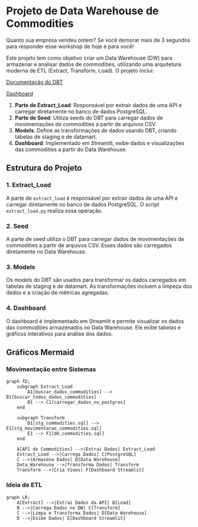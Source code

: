 # Projeto de Data Warehouse de Commodities

Quanto sua empresa vendeu ontem?
Se você demorar mais de 3 segundos para responder esse workshop de hoje é para você!

Este projeto tem como objetivo criar um Data Warehouse (DW) para armazenar e analisar dados de commodities, utilizando uma arquitetura moderna de ETL (Extract, Transform, Load). O projeto inclui:

[Documentação do DBT](https://lvgalvao.github.io/workshop-aberto-dw-do-zero/#!/overview)

[Dashboard](https://dashjornadadedadosmny.streamlit.app/)

1. **Parte de Extract_Load**: Responsável por extrair dados de uma API e carregar diretamente no banco de dados PostgreSQL.
2. **Parte de Seed**: Utiliza seeds do DBT para carregar dados de movimentações de commodities a partir de arquivos CSV.
3. **Models**: Define as transformações de dados usando DBT, criando tabelas de staging e de datamart.
4. **Dashboard**: Implementado em Streamlit, exibe dados e visualizações das commodities a partir do Data Warehouse.

## Estrutura do Projeto

### 1. Extract_Load

A parte de `extract_load` é responsável por extrair dados de uma API e carregar diretamente no banco de dados PostgreSQL. O script `extract_load.py` realiza essa operação.

### 2. Seed

A parte de seed utiliza o DBT para carregar dados de movimentações de commodities a partir de arquivos CSV. Esses dados são carregados diretamente no Data Warehouse.

### 3. Models

Os models do DBT são usados para transformar os dados carregados em tabelas de staging e de datamart. As transformações incluem a limpeza dos dados e a criação de métricas agregadas.

### 4. Dashboard

O dashboard é implementado em Streamlit e permite visualizar os dados das commodities armazenados no Data Warehouse. Ele exibe tabelas e gráficos interativos para análise dos dados.

## Gráficos Mermaid

### Movimentação entre Sistemas

```mermaid
graph TD;
    subgraph Extract_Load
        A1[buscar_dados_commodities] --> B1[buscar_todos_dados_commodities]
        B1 --> C1[carregar_dados_no_postgres]
    end

    subgraph Transform
        D1[stg_commodities.sql] --> E1[stg_movimentacao_commodities.sql]
        E1 --> F1[dm_commodities.sql]
    end

    A[API de Commodities] -->|Extrai Dados| Extract_Load
    Extract_Load -->|Carrega Dados| C[PostgreSQL]
    C -->|Armazena Dados| D[Data Warehouse]
    Data_Warehouse -->|Transforma Dados| Transform
    Transform -->|Cria Views| F[Dashboard Streamlit]
```

### Ideia de ETL

```mermaid
graph LR;
    A[Extract] -->|Extrai Dados da API| B[Load]
    B -->|Carrega Dados no DW| C[Transform]
    C -->|Limpa e Transforma Dados| D[Data Warehouse]
    D -->|Exibe Dados| E[Dashboard Streamlit]
```